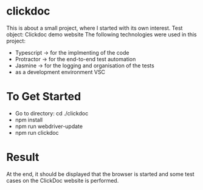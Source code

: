# clickdoc
This is about a small project, where I started with its own interest.
Test object: Clickdoc demo website
The following technologies were used in this project:
- Typescript -> for the implmenting of the code
- Protractor -> for the end-to-end test automation
- Jasmine -> for the logging and organisation of the tests
- as a development environment VSC 
# To Get Started
- Go to directory: cd ./clickdoc
- npm install
- npm run webdriver-update
- npm run clickdoc

# Result
At the end, it should be displayed that the browser is started and some test cases on the ClickDoc website is performed. 

